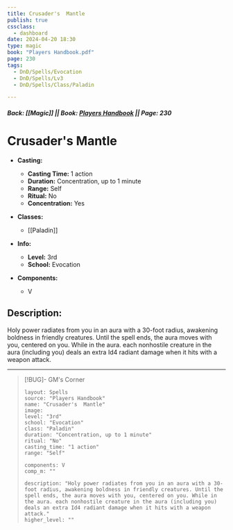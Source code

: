 ```yaml
---
title: Crusader's  Mantle
publish: true
cssclass:
  - dashboard
date: 2024-04-20 18:30
type: magic
book: "Players Handbook.pdf"
page: 230
tags:
  - DnD/Spells/Evocation
  - DnD/Spells/Lv3
  - DnD/Spells/Class/Paladin

---
```


##### Back: [[Magic]] || Book: [Players Handbook](https://drive.google.com/drive/folders/1O5bhpYizcIT5xxAoLOuzCRht_PVS7VSG?usp=sharing) || Page: 230

# Crusader's  Mantle

- **Casting:**
    - **Casting Time:** 1 action
    - **Duration:** Concentration, up to 1 minute
    - **Range:** Self
    - **Ritual:** No
    - **Concentration:** Yes
- **Classes:**
    - [[Paladin]]

- **Info:**
    - **Level:** 3rd
    - **School:** Evocation
- **Components:**
    - V


## Description:
Holy power radiates from you in an aura with a 30-foot radius, awakening boldness in friendly creatures. Until the spell ends, the aura moves with you, centered on you. While in the aura. each nonhostile creature in the aura (including you) deals an extra Id4 radiant damage when it hits with a weapon attack.



---

> [!BUG]- GM's Corner
>
> ```statblock
> layout: Spells
> source: "Players Handbook"
> name: "Crusader's  Mantle"
> image: 
> level: "3rd"
> school: "Evocation"
> class: "Paladin"
> duration: "Concentration, up to 1 minute"
> ritual: "No"
> casting_time: "1 action"
> range: "Self"
>
> components: V
> comp_m: ""
>
> description: "Holy power radiates from you in an aura with a 30-foot radius, awakening boldness in friendly creatures. Until the spell ends, the aura moves with you, centered on you. While in the aura. each nonhostile creature in the aura (including you) deals an extra Id4 radiant damage when it hits with a weapon attack."
> higher_level: ""
> ```
